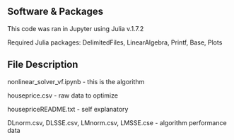 ## Software & Packages
This code was ran in Jupyter using Julia v.1.7.2

Required Julia packages: DelimitedFiles, LinearAlgebra, Printf, Base, Plots



## File Description
nonlinear_solver_vf.ipynb - this is the algorithm 

houseprice.csv - raw data to optimize

housepriceREADME.txt - self explanatory

DLnorm.csv, DLSSE.csv, LMnorm.csv, LMSSE.cse - algorithm performance data
